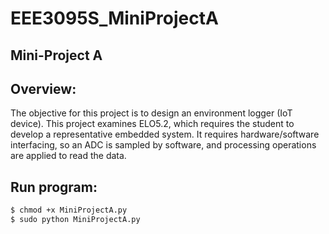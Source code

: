 # EEE3095S_MiniProjectA
Mini-Project A
----
Overview:
----
The objective for this project is to design an environment logger (IoT device).
This project examines ELO5.2, which requires the student to develop a representative
embedded system. It requires hardware/software interfacing, so an ADC is sampled by
software, and processing operations are applied to read the data.

Run program:
----
```sh
$ chmod +x MiniProjectA.py
$ sudo python MiniProjectA.py
```
